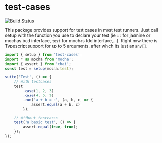 # test-cases

[![Build Status](https://travis-ci.com/maxjoehnk/test-cases.svg?branch=master)](https://travis-ci.com/maxjoehnk/test-cases)

This package provides support for test cases in most test runners.
Just call setup with the function you use to declare your test (ie `it` for jasmine or mochas bdd interface, `test` for mochas tdd interface,...).
Right now there is Typescript support for up to 5 arguments, after which its just an `any[]`.

```typescript
import { setup } from 'test-cases';
import * as mocha from 'mocha';
import { assert } from 'chai';
const test = setup(mocha.test);

suite('Test', () => {
    // With testcases
    test
        .case(1, 2, 3)
        .case(4, 5, 9)
        .run('a + b = c', (a, b, c) => {
            assert.equal(a + b, c);
        });

    // Without testcases
    test('a basic test', () => {
        assert.equal(true, true);
    });
});

```
